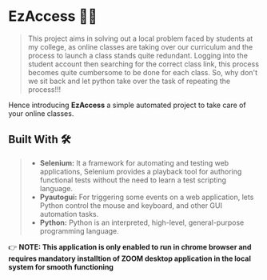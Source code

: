 # EzAccess 👨‍💻
>This project aims in solving out a local problem faced by students at my college, as online classes are taking over our curriculum and the process to launch a class stands quite redundant. Logging into the student account then searching for the correct class link, this process becomes quite cumbersome to be done for each class.
So, why don't we sit back and let python take over the task of repeating the process!!!

Hence introducing **EzAccess** a simple automated project to take care of your online classes.

## Built With 🛠

> - **Selenium:** It a framework for automating and testing web applications, Selenium provides a playback tool for authoring functional tests without the need to learn a test scripting language.
> - **Pyautogui:** For triggering some events on a web application,  lets Python control the mouse and keyboard, and other GUI automation tasks.
> - **Python:**  Python is an interpreted, high-level, general-purpose programming language. 



👉 **NOTE: This application is only enabled to run in chrome browser and requires mandatory installtion of ZOOM desktop application in the local system for smooth functioning**
